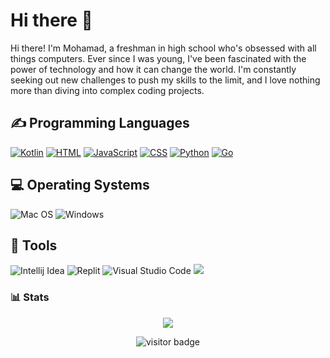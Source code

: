 <h1>Hi there 👋</h1>
<p>Hi there! I'm Mohamad, a freshman in high school who's obsessed with all things computers. Ever since I was young, I've been fascinated with the power of technology and how it can change the world. I'm constantly seeking out new challenges to push my skills to the limit, and I love nothing more than diving into complex coding projects.</p>

<h2>✍ Programming Languages</h2>
<p>
  <a href="https://github.com/search?q=user%3AMr-Mohamad-Tanbari+language%3Akotlin"><img alt="Kotlin" src="https://img.shields.io/badge/Kotlin-0095D5?&style=for-the-badge&logo=kotlin&logoColor=white"></a>
  <a href="https://github.com/search?q=user%3AMohamad-Tanbari+language%3Ahtml"><img alt="HTML" src="https://img.shields.io/badge/HTML5-E34F26?style=for-the-badge&logo=html5&logoColor=white"></a>
  <a href="https://github.com/search?q=user%3AMohamad-Tanbari+language%3Ajavascript"><img alt="JavaScript" src="https://img.shields.io/badge/JavaScript-323330?style=for-the-badge&logo=javascript&logoColor=F7DF1E"></a>
  <a href="https://github.com/search?q=user%3AMohamad-Tanbari+language%3Acss"><img alt="CSS" src="https://img.shields.io/badge/CSS3-1572B6?style=for-the-badge&logo=css3&logoColor=white"></a>
  <a href="https://github.com/search?q=user%3AMohamad-Tanbari+language%3Apython"><img alt="Python" src="https://img.shields.io/badge/Python-FFD43B?style=for-the-badge&logo=python&logoColor=blue"></a>
  <a href="https://github.com/search?q=user%3AMohamad-Tanbari+language%3Ago"><img alt="Go" src="https://img.shields.io/badge/Go-00ADD8?style=for-the-badge&logo=go&logoColor=white"></a>
</p>

<h2>💻 Operating Systems</h2>
<p>
  <img src="https://img.shields.io/badge/mac%20os-000000?style=for-the-badge&logo=apple&logoColor=white" alt="Mac OS">
  <img src="https://img.shields.io/badge/Windows-0078D6?style=for-the-badge&logo=windows&logoColor=white" alt="Windows">
</p>

## 🔧 Tools
<p>
  <img src="https://img.shields.io/badge/IntelliJ_IDEA-000000.svg?style=for-the-badge&logo=intellij-idea&logoColor=white" alt="Intellij Idea">
  <img src="https://img.shields.io/badge/replit-667881?style=for-the-badge&logo=replit&logoColor=white" alt="Replit">
  <img src="https://img.shields.io/badge/VSCode-0078D4?style=for-the-badge&logo=visual%20studio%20code&logoColor=white" alt="Visual Studio Code">
  <img src="https://camo.githubusercontent.com/f6d50128cb007f85916b7a899da5d94f654dce35a37331c8d28573aef46f4274/68747470733a2f2f696d672e736869656c64732e696f2f62616467652f6769746875622d2532333132313031312e7376673f7374796c653d666f722d7468652d6261646765266c6f676f3d676974687562266c6f676f436f6c6f723d7768697465">
</p>

### 📊 Stats
<p align="center" >
  <img src=https://github-readme-stats-git-masterrstaa-rickstaa.vercel.app/api?username=Mohamad-Tanbari&theme=radical>
</p>

<p  align="center">
<img src="https://visitor-badge.laobi.icu/badge?page_id=halfrost.halfrost" alt="visitor badge"/>       
</p>
